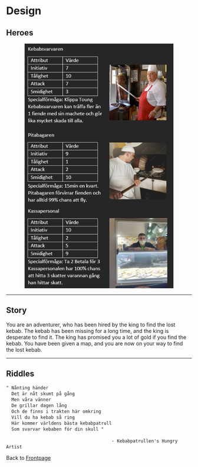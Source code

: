 # Design

## Heroes

<p align = "center">
<img src="../img/heroes.png" width=80% >

---

## Story

You are an adventurer, who has been hired by the king to find the lost kebab. The kebab has been missing for a long time, and the king is desperate to find it. The king has promised you a lot of gold if you find the kebab. You have been given a map, and you are now on your way to find the lost kebab.

---

## Riddles

    " Nånting händer
      Det är nåt skumt på gång
      Men våra vänner
      De grillar dagen lång
      Och de finns i trakten här omkring
      Vill du ha kebab så ring
      Här kommer världens bästa kebabpatrull
      Som svarvar kebaben för din skull "    

                                            - Kebabpatrullen's Hungry Artist

Back to [Frontpage](../README.md)
